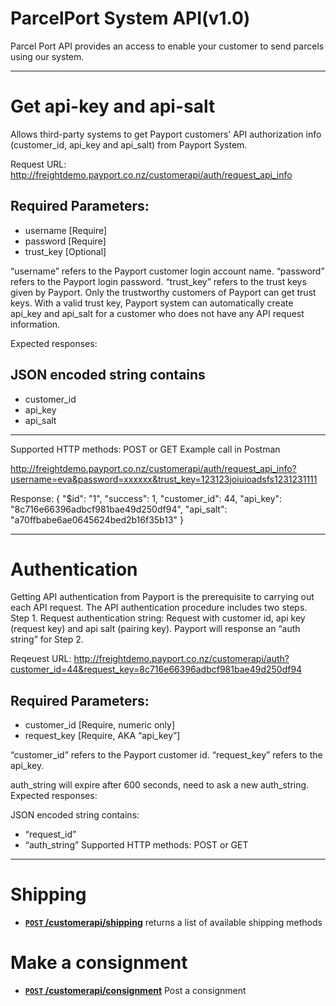 # ParcelPort System API(v1.0)

Parcel Port API provides an access to enable your customer to send parcels using our system.

***

# Get api-key and api-salt
Allows third-party systems to get Payport customers’ API authorization info (customer_id, api_key and api_salt) from Payport System.

Request URL:
http://freightdemo.payport.co.nz/customerapi/auth/request_api_info

## Required Parameters:
* username [Require]
* password [Require]
* trust_key [Optional]

“username” refers to the Payport customer login account name.
“password” refers to the Payport login password.
“trust_key” refers to the trust keys given by Payport. Only the trustworthy
customers of Payport can get trust keys. With a valid trust key, Payport system can
automatically create api_key and api_salt for a customer who does not have any
API request information. 

Expected responses:

JSON encoded string contains
--------------------------------------- 
* customer_id
* api_key
* api_salt
---------------------------------------
Supported HTTP methods: POST or GET
Example call in Postman

http://freightdemo.payport.co.nz/customerapi/auth/request_api_info?username=eva&password=xxxxxx&trust_key=123123joiuioadsfs1231231111

Response:
{
 "$id": "1",
 "success": 1,
 "customer_id": 44,
 "api_key": "8c716e66396adbcf981bae49d250df94",
 "api_salt": "a70ffbabe6ae0645624bed2b16f35b13"
} 

***

# Authentication
Getting API authentication from Payport is the prerequisite to carrying out each
API request. The API authentication procedure includes two steps.
Step 1. Request authentication string:
Request with customer id, api key (request key) and api salt (pairing key). Payport
will response an “auth string” for Step 2.

Reqeuest URL:
http://freightdemo.payport.co.nz/customerapi/auth?customer_id=44&request_key=8c716e66396adbcf981bae49d250df94

## Required Parameters:
* customer_id [Require, numeric only]
* request_key [Require, AKA “api_key”]

“customer_id” refers to the Payport customer id.
“request_key” refers to the api_key.

auth_string will expire after 600 seconds, need to ask a new auth_string.
Expected responses:

JSON encoded string contains:
* “request_id”
* “auth_string”
Supported HTTP methods: POST or GET

***

# Shipping
- **[<code>POST</code> /customerapi/shipping](Shipping/GetShippingMethod.md)** returns a list of available shipping methods


# Make a consignment
- **[<code>POST</code> /customerapi/consignment](Consignment/PostConsignment.md)** Post a consignment